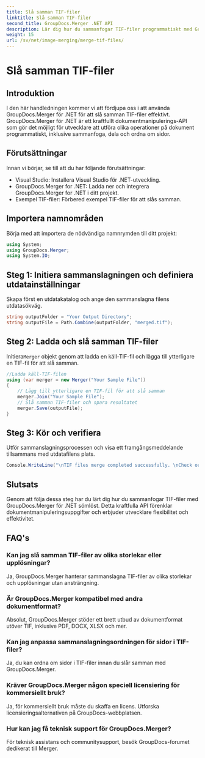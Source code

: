```yaml
---
title: Slå samman TIF-filer
linktitle: Slå samman TIF-filer
second_title: GroupDocs.Merger .NET API
description: Lär dig hur du sammanfogar TIF-filer programmatiskt med GroupDocs.Merger för .NET. Effektivt API för dokumentmanipulering för .NET-utvecklare.
weight: 15
url: /sv/net/image-merging/merge-tif-files/
---
```


# Slå samman TIF-filer

## Introduktion
I den här handledningen kommer vi att fördjupa oss i att använda GroupDocs.Merger för .NET för att slå samman TIF-filer effektivt. GroupDocs.Merger för .NET är ett kraftfullt dokumentmanipulerings-API som gör det möjligt för utvecklare att utföra olika operationer på dokument programmatiskt, inklusive sammanfoga, dela och ordna om sidor.
## Förutsättningar
Innan vi börjar, se till att du har följande förutsättningar:
- Visual Studio: Installera Visual Studio för .NET-utveckling.
- GroupDocs.Merger for .NET: Ladda ner och integrera GroupDocs.Merger for .NET i ditt projekt.
- Exempel TIF-filer: Förbered exempel TIF-filer för att slås samman.

## Importera namnområden
Börja med att importera de nödvändiga namnrymden till ditt projekt:
```csharp
using System; 
using GroupDocs.Merger;
using System.IO;
```
## Steg 1: Initiera sammanslagningen och definiera utdatainställningar
Skapa först en utdatakatalog och ange den sammanslagna filens utdatasökväg.
```csharp
string outputFolder = "Your Output Directory";
string outputFile = Path.Combine(outputFolder, "merged.tif");
```
## Steg 2: Ladda och slå samman TIF-filer
 Initiera`Merger` objekt genom att ladda en käll-TIF-fil och lägga till ytterligare en TIF-fil för att slå samman.
```csharp
//Ladda käll-TIF-filen
using (var merger = new Merger("Your Sample File"))
{
    // Lägg till ytterligare en TIF-fil för att slå samman
    merger.Join("Your Sample File");
    // Slå samman TIF-filer och spara resultatet
    merger.Save(outputFile);
}
```
## Steg 3: Kör och verifiera
Utför sammanslagningsprocessen och visa ett framgångsmeddelande tillsammans med utdatafilens plats.
```csharp
Console.WriteLine("\nTIF files merge completed successfully. \nCheck output in {0}", outputFolder);
```

## Slutsats
Genom att följa dessa steg har du lärt dig hur du sammanfogar TIF-filer med GroupDocs.Merger för .NET sömlöst. Detta kraftfulla API förenklar dokumentmanipuleringsuppgifter och erbjuder utvecklare flexibilitet och effektivitet.

## FAQ's
### Kan jag slå samman TIF-filer av olika storlekar eller upplösningar?
Ja, GroupDocs.Merger hanterar sammanslagna TIF-filer av olika storlekar och upplösningar utan ansträngning.
### Är GroupDocs.Merger kompatibel med andra dokumentformat?
Absolut, GroupDocs.Merger stöder ett brett utbud av dokumentformat utöver TIF, inklusive PDF, DOCX, XLSX och mer.
### Kan jag anpassa sammanslagningsordningen för sidor i TIF-filer?
Ja, du kan ordna om sidor i TIF-filer innan du slår samman med GroupDocs.Merger.
### Kräver GroupDocs.Merger någon speciell licensiering för kommersiellt bruk?
Ja, för kommersiellt bruk måste du skaffa en licens. Utforska licensieringsalternativen på GroupDocs-webbplatsen.
### Hur kan jag få teknisk support för GroupDocs.Merger?
För teknisk assistans och communitysupport, besök GroupDocs-forumet dedikerat till Merger.